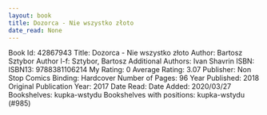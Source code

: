 ```yaml
---
layout: book
title: Dozorca - Nie wszystko złoto
date_read: None
---
```


Book Id: 42867943
Title: Dozorca - Nie wszystko złoto
Author: Bartosz Sztybor
Author l-f: Sztybor, Bartosz
Additional Authors: Ivan Shavrin
ISBN: 
ISBN13: 9788381106214
My Rating: 0
Average Rating: 3.07
Publisher: Non Stop Comics
Binding: Hardcover
Number of Pages: 96
Year Published: 2018
Original Publication Year: 2017
Date Read: 
Date Added: 2020/03/27
Bookshelves: kupka-wstydu
Bookshelves with positions: kupka-wstydu (#985)

